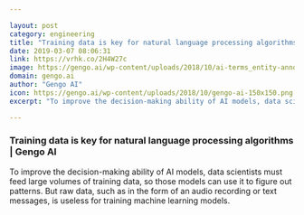 ```yaml
---

layout: post
category: engineering
title: "Training data is key for natural language processing algorithms"
date: 2019-03-07 08:06:31
link: https://vrhk.co/2H4W27c
image: https://gengo.ai/wp-content/uploads/2018/10/ai-terms_entity-annotation.jpg
domain: gengo.ai
author: "Gengo AI"
icon: https://gengo.ai/wp-content/uploads/2018/10/gengo-ai-150x150.png
excerpt: "To improve the decision-making ability of AI models, data scientists must feed large volumes of training data, so those models can use it to figure out patterns. But raw data, such as in the form of an audio recording or text messages, is useless for training machine learning models."

---
```


### Training data is key for natural language processing algorithms | Gengo AI

To improve the decision-making ability of AI models, data scientists must feed large volumes of training data, so those models can use it to figure out patterns. But raw data, such as in the form of an audio recording or text messages, is useless for training machine learning models.